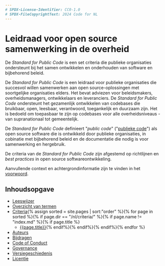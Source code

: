 ```yaml
---
# SPDX-License-Identifier: CC0-1.0
# SPDX-FileCopyrightText: 2024 Code for NL
---
```


# Leidraad voor open source samenwerking in de overheid

De *Standard for Public Code* is een set criteria die publieke organisaties ondersteunt bij het samen ontwikkelen en onderhouden van software en bijbehorend beleid.

De *Standard for Public Code* is een leidraad voor publieke organisaties die succesvol willen samenwerken aan open source-oplossingen met soortgelijke organisaties elders. Het bevat adviezen voor beleidsmakers, overheidsmanagers, ontwikkelaars en leveranciers. De *Standard for Public Code* ondersteunt het gezamenlijk ontwikkelen van codebases die bruikbaar, open, leesbaar, verantwoord, toegankelijk en duurzaam zijn. Het is bedoeld om toepasbaar te zijn op codebases voor alle overheidsniveaus - van supranationaal tot gemeentelijk.

De *Standard for Public Code* definieert "*public code*" ("[publieke code](glossary.html#publieke-code)") als open source software die is ontwikkeld door publieke organisaties, in cobinatie met bijbehorend beleid en de documentatie die nodig is voor samenwerking en hergebruik.

De criteria van de *Standard for Public Code* zijn afgestemd op richtlijnen en _best practices_ in open source softwareontwikkeling.

Aanvullende context en achtergrondinformatie zijn te vinden in het [voorwoord](foreword.md).

## Inhoudsopgave

* [Leeswijzer](readers-guide.md)
* [Overzicht van termen](glossary.md)
* [Criteria](criteria/){% assign sorted = site.pages | sort:"order" %}{% for page in sorted %}{% if page.dir == "/nl/criteria/" %}{% if page.name != "index.md" %}{% if page.title %}
  * [{{page.title}}]({{site.baseurl}}{{page.url}}){% endif%}{% endif%}{% endif%}{% endfor %}
* [Auteurs](AUTHORS.md)
* [Bijdragen](CONTRIBUTING.md)
* [Code of Conduct](CODE_OF_CONDUCT.md)
* [Governance](GOVERNANCE.md)
* [Versiegeschiedenis](CHANGELOG.md)
* [Licentie](LICENSE.md)

